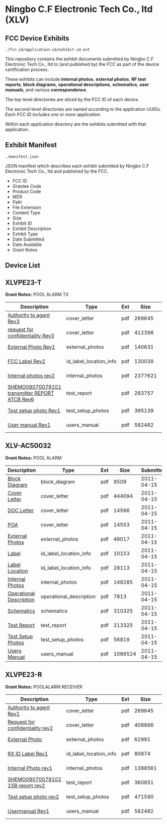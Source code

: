 # Ningbo C.F Electronic Tech Co., ltd (XLV)
## FCC Device Exhibits

```
./fcc-id/application-id/exhibit-id.ext
```

This repository contains the exhibit documents submitted by Ningbo C.F Electronic Tech Co., ltd to (and published by) the FCC as part of the device certification process.

These exhibits can include **internal photos**, **external photos**, **RF test reports**, **block diagrams**, **operational descriptions**, **schematics**, **user manuals**, and various **correspondence**.

The top-level directories are sliced by the FCC ID of each device.

The second-level directories are named according to the application UUIDs. *Each FCC ID includes one or more application.*

Within each application directory are the exhibits submitted with that application. 

## Exhibit Manifest

```
./manifest.json
```

JSON manifest which describes each exhibit submitted by Ningbo C.F Electronic Tech Co., ltd and published by the FCC.

- FCC ID
- Grantee Code
- Product Code
- MD5
- Path
- File Extension
- Content Type
- Size
- Exhibit ID
- Exhibit Description
- Exhibit Type
- Date Submitted
- Date Available
- Grant Notes

## Device List
## XLVPE23-T
**Grant Notes:** POOL ALARM TX

| Description | Type | Ext | Size | Submitted | Available |
| ----------- | ---- | --- | ---- | --------- | --------- |
| [Authority to agent Rev3](XLVPE23-T/9d534ac5bcaeb8e55bc91c414485a443/1149622.pdf) | cover_letter | pdf | 269645 | 2009-08-05 | 2009-08-10 |
| [request for confidentiality Rev3](XLVPE23-T/9d534ac5bcaeb8e55bc91c414485a443/1149623.pdf) | cover_letter | pdf | 412398 | 2009-08-05 | 2009-08-10 |
| [External Photo Rev1](XLVPE23-T/9d534ac5bcaeb8e55bc91c414485a443/1149624.pdf) | external_photos | pdf | 140631 | 2009-08-05 | 2009-08-10 |
| [FCC Label Rev2](XLVPE23-T/9d534ac5bcaeb8e55bc91c414485a443/1149625.pdf) | id_label_location_info | pdf | 130039 | 2009-08-05 | 2009-08-10 |
| [Internal photos rev2](XLVPE23-T/9d534ac5bcaeb8e55bc91c414485a443/1149626.pdf) | internal_photos | pdf | 2377621 | 2009-08-05 | 2009-08-10 |
| [SHEMO09070079101 transmitter  REPORT ATCB Rev6](XLVPE23-T/9d534ac5bcaeb8e55bc91c414485a443/1149656.pdf) | test_report | pdf | 293757 | 2009-08-06 | 2009-08-10 |
| [Test setup photo Rev1](XLVPE23-T/9d534ac5bcaeb8e55bc91c414485a443/1149629.pdf) | test_setup_photos | pdf | 395139 | 2009-08-05 | 2009-08-10 |
| [User manual Rev1](XLVPE23-T/9d534ac5bcaeb8e55bc91c414485a443/1149630.pdf) | users_manual | pdf | 582482 | 2009-08-05 | 2009-08-10 |
## XLV-AC50032
**Grant Notes:** POOL ALARM

| Description | Type | Ext | Size | Submitted | Available |
| ----------- | ---- | --- | ---- | --------- | --------- |
| [Block Diagram](XLV-AC50032/3c714da5a72f60c13741cf34d160e69d/1449105.pdf) | block_diagram | pdf | 9509 | 2011-04-15 | 2011-04-15 |
| [Cover Letter](XLV-AC50032/3c714da5a72f60c13741cf34d160e69d/1449106.pdf) | cover_letter | pdf | 444094 | 2011-04-15 | 2011-04-15 |
| [DOC Letter](XLV-AC50032/3c714da5a72f60c13741cf34d160e69d/1449107.pdf) | cover_letter | pdf | 14566 | 2011-04-15 | 2011-04-15 |
| [POA](XLV-AC50032/3c714da5a72f60c13741cf34d160e69d/1449113.pdf) | cover_letter | pdf | 14553 | 2011-04-15 | 2011-04-15 |
| [External Photos](XLV-AC50032/3c714da5a72f60c13741cf34d160e69d/1449108.pdf) | external_photos | pdf | 49017 | 2011-04-15 | 2011-04-15 |
| [Label](XLV-AC50032/3c714da5a72f60c13741cf34d160e69d/1449109.pdf) | id_label_location_info | pdf | 10153 | 2011-04-15 | 2011-04-15 |
| [Label Location](XLV-AC50032/3c714da5a72f60c13741cf34d160e69d/1449110.pdf) | id_label_location_info | pdf | 28113 | 2011-04-15 | 2011-04-15 |
| [Internal Photos](XLV-AC50032/3c714da5a72f60c13741cf34d160e69d/1449111.pdf) | internal_photos | pdf | 148285 | 2011-04-15 | 2011-04-15 |
| [Operational Description](XLV-AC50032/3c714da5a72f60c13741cf34d160e69d/1449112.pdf) | operational_description | pdf | 7813 | 2011-04-15 | 2011-04-15 |
| [Schematics](XLV-AC50032/3c714da5a72f60c13741cf34d160e69d/1449114.pdf) | schematics | pdf | 310325 | 2011-04-15 | 2011-04-15 |
| [Test Report](XLV-AC50032/3c714da5a72f60c13741cf34d160e69d/1449115.pdf) | test_report | pdf | 213325 | 2011-04-15 | 2011-04-15 |
| [Test Setup Photos](XLV-AC50032/3c714da5a72f60c13741cf34d160e69d/1449116.pdf) | test_setup_photos | pdf | 56819 | 2011-04-15 | 2011-04-15 |
| [Users Manual](XLV-AC50032/3c714da5a72f60c13741cf34d160e69d/1449117.pdf) | users_manual | pdf | 1066524 | 2011-04-15 | 2011-04-15 |
## XLVPE23-R
**Grant Notes:** POOLALARM RECEIVER

| Description | Type | Ext | Size | Submitted | Available |
| ----------- | ---- | --- | ---- | --------- | --------- |
| [Authority to agent Rev1](XLVPE23-R/0f7122cbadd9178396399c07d8d1c70f/1149622.pdf) | cover_letter | pdf | 269645 | 2009-08-07 | 2009-08-10 |
| [Request for confidentiality rev2](XLVPE23-R/0f7122cbadd9178396399c07d8d1c70f/1150361.pdf) | cover_letter | pdf | 408666 | 2009-08-07 | 2009-08-10 |
| [External Photo](XLVPE23-R/0f7122cbadd9178396399c07d8d1c70f/1150362.pdf) | external_photos | pdf | 62991 | 2009-08-07 | 2009-08-10 |
| [RX ID Label Rev1](XLVPE23-R/0f7122cbadd9178396399c07d8d1c70f/1150363.pdf) | id_label_location_info | pdf | 80874 | 2009-08-07 | 2009-08-10 |
| [Internal Photo rev1](XLVPE23-R/0f7122cbadd9178396399c07d8d1c70f/1150364.pdf) | internal_photos | pdf | 1388561 | 2009-08-07 | 2009-08-10 |
| [SHEMO09070079102  15B report rev2](XLVPE23-R/0f7122cbadd9178396399c07d8d1c70f/1150367.pdf) | test_report | pdf | 360651 | 2009-08-07 | 2009-08-10 |
| [Test setup photo rev2](XLVPE23-R/0f7122cbadd9178396399c07d8d1c70f/1150368.pdf) | test_setup_photos | pdf | 471590 | 2009-08-07 | 2009-08-10 |
| [Usermanual Rev1](XLVPE23-R/0f7122cbadd9178396399c07d8d1c70f/1149630.pdf) | users_manual | pdf | 582482 | 2009-08-07 | 2009-08-10 |
